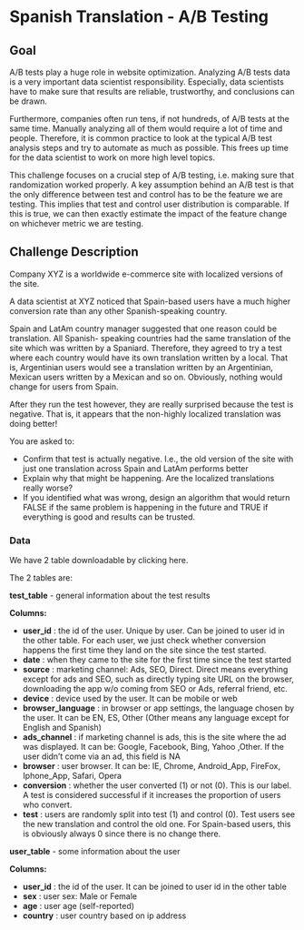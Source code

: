# Spanish Translation - A/B Testing

## Goal

A/B tests play a huge role in website optimization. Analyzing A/B tests data is a very important data
scientist responsibility. Especially, data scientists have to make sure that results are reliable,
trustworthy, and conclusions can be drawn.

Furthermore, companies often run tens, if not hundreds, of A/B tests at the same time. Manually
analyzing all of them would require a lot of time and people. Therefore, it is common practice to
look at the typical A/B test analysis steps and try to automate as much as possible. This frees up
time for the data scientist to work on more high level topics.

This challenge focuses on a crucial step of A/B testing, i.e. making sure that randomization worked
properly. A key assumption behind an A/B test is that the only difference between test and control
has to be the feature we are testing. This implies that test and control user distribution is
comparable. If this is true, we can then exactly estimate the impact of the feature change on
whichever metric we are testing.

## Challenge Description

Company XYZ is a worldwide e-commerce site with localized versions of the site.

A data scientist at XYZ noticed that Spain-based users have a much higher conversion rate than
any other Spanish-speaking country.

Spain and LatAm country manager suggested that one reason could be translation. All Spanish-
speaking countries had the same translation of the site which was written by a Spaniard. Therefore,
they agreed to try a test where each country would have its own translation written by a local. That
is, Argentinian users would see a translation written by an Argentinian, Mexican users written by a
Mexican and so on. Obviously, nothing would change for users from Spain.

After they run the test however, they are really surprised because the test is negative. That is, it
appears that the non-highly localized translation was doing better!


You are asked to:

- Confirm that test is actually negative. I.e., the old version of the site with just one translation
across Spain and LatAm performs better
- Explain why that might be happening. Are the localized translations really worse?
- If you identified what was wrong, design an algorithm that would return FALSE if the same
problem is happening in the future and TRUE if everything is good and results can be trusted.

### Data

We have 2 table downloadable by clicking here.

The 2 tables are:


**test_table** - general information about the test results

**Columns:**

- **user_id** : the id of the user. Unique by user. Can be joined to user id in the other
table. For each user, we just check whether conversion happens the first time
they land on the site since the test started.
- **date** : when they came to the site for the first time since the test started
- **source** : marketing channel: Ads, SEO, Direct. Direct means everything except
for ads and SEO, such as directly typing site URL on the browser, downloading
the app w/o coming from SEO or Ads, referral friend, etc.
- **device** : device used by the user. It can be mobile or web
- **browser_language** : in browser or app settings, the language chosen by the
user. It can be EN, ES, Other (Other means any language except for English and
Spanish)
- **ads_channel** : if marketing channel is ads, this is the site where the ad was
displayed. It can be: Google, Facebook, Bing, Yahoo ,Other. If the user didn’t
come via an ad, this field is NA
- **browser** : user browser. It can be: IE, Chrome, Android_App, FireFox,
Iphone_App, Safari, Opera
- **conversion** : whether the user converted (1) or not (0). This is our label. A test is
considered successful if it increases the proportion of users who convert.
- **test** : users are randomly split into test (1) and control (0). Test users see the
new translation and control the old one. For Spain-based users, this is
obviously always 0 since there is no change there.


**user_table** - some information about the user

**Columns:**

- **user_id** : the id of the user. It can be joined to user id in the other table
- **sex** : user sex: Male or Female
- **age** : user age (self-reported)
- **country** : user country based on ip address